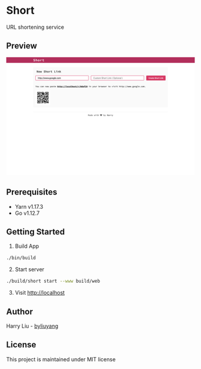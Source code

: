 # Short
URL shortening service

## Preview
![Home](doc/screenshot/home.v3.png)

## Prerequisites
- Yarn v1.17.3
- Go   v1.12.7

## Getting Started

1. Build App
```bash
./bin/build
```

2. Start server
```bash
./build/short start --www build/web
```

3. Visit [http://localhost](http://localhost)

## Author
Harry Liu - [byliuyang](https://github.com/byliuyang)

## License
This project is maintained under MIT license